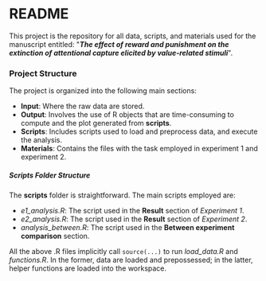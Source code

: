 # README

This project is the repository for all data, scripts, and materials used for the manuscript entitled: "***The effect of reward and punishment on the extinction of attentional capture elicited by value-related stimuli***".

### Project Structure ###

The project is organized into the following main sections:

- **Input**: Where the raw data are stored.
- **Output**: Involves the use of R objects that are time-consuming to compute and the plot generated from **scripts**.
- **Scripts**: Includes scripts used to load and preprocess data, and execute the analysis.
- **Materials**: Contains the files with the task employed in experiment 1 and experiment 2.


##### Scripts Folder Structure #####

The **scripts** folder is straightforward. The main scripts employed are:

- *e1_analysis.R*: The script used in the **Result** section of *Experiment 1*.
- *e2_analysis.R*: The script used in the **Result** section of *Experiment 2*.
- *analysis_between.R*: The script used in the **Between experiment comparison** section.

All the above .R files implicitly call `source(...)` to run *load_data.R* and *functions.R*. In the former, data are loaded and prepossessed; in the latter, helper functions are loaded into the workspace.


